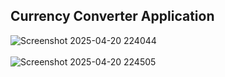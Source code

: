 ## Currency Converter Application

![Screenshot 2025-04-20 224044](https://github.com/user-attachments/assets/3879692f-9216-420e-aaf4-221505239bd2) </br></br>
![Screenshot 2025-04-20 224505](https://github.com/user-attachments/assets/aa4f1e4c-befe-4326-98d9-8d35dd547432)
